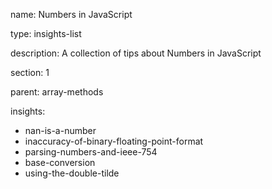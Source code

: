 name: Numbers in JavaScript

type: insights-list

description: A collection of tips about Numbers in JavaScript

section: 1

parent: array-methods

insights:
  - nan-is-a-number
  - inaccuracy-of-binary-floating-point-format
  - parsing-numbers-and-ieee-754
  - base-conversion
  - using-the-double-tilde
